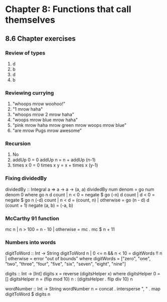 # Chapter 8: Functions that call themselves

## 8.6 Chapter exercises

### Review of types

1. d
2. b
3. d
4. b

### Reviewing currying

1. "whoops mrow woohoo!"
2. "1 mrow haha"
3. "whoops mrow 2 mrow haha"
4. "woops mrow blue mrow haha"
5. "pink mrow haha mrow green mrow woops mrow blue"
6. "are mrow Pugs mrow awesome"

### Recursion

1. No
2. addUp 0 = 0
   addUp n = n + addUp (n-1)
3. times x 0 = 0
   times x y = x + times x (y-1)

### Fixing dividedBy

dividedBy :: Integral a => a -> a -> (a, a)
dividedBy num denom = go num denom 0
    where go n d count
           | n < 0 = negate $ go (-n) d count
           | d < 0 = negate $ go n (-d) count
           | n < d = (count, n)
           | otherwise = go (n - d) d (count + 1)
          negate (a, b) = (-a, b)

### McCarthy 91 function

mc n
    | n > 100 = n - 10
    | otherwise = mc . mc $ n + 11

### Numbers into words

digitToWord :: Int -> String
digitToWord n
    | 0 <= n && n < 10 = digitWords !! n
    | otherwise = error "out of bounds"
         where digitWords = ["zero", "one", "two", "three", "four", "five", "six", "seven", "eight", "nine"]

digits :: Int -> [Int]
digits x = reverse (digitsHelper x)
    where digitsHelper 0 = []
          digitsHelper n = (flip mod 10) n
                         : (digitsHelper . flip div 10) n

wordNumber :: Int -> String
wordNumber n = concat . intersperse ", " . map digitToWord $ digits n

